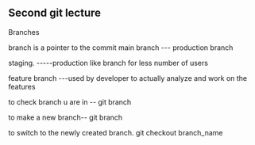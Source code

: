 ## Second git lecture

Branches

branch is a pointer to the commit
main branch --- production branch

staging. -----production like branch for less number of users

feature branch ---used by developer to actually analyze and work on the features

to check branch u are in -- git branch

to make a new branch-- git branch <name>

to switch to the newly created branch. git checkout branch_name



